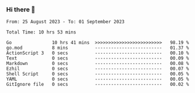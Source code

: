 ### Hi there 👋

<!--
**zhumeme/zhumeme** is a ✨ _special_ ✨ repository because its `README.md` (this file) appears on your GitHub profile.

Here are some ideas to get you started:

- 🔭 I’m currently working on ...
- 🌱 I’m currently learning ...
- 👯 I’m looking to collaborate on ...
- 🤔 I’m looking for help with ...
- 💬 Ask me about ...
- 📫 How to reach me: ...
- 😄 Pronouns: ...
- ⚡ Fun fact: ...
-->

<!--START_SECTION:waka-->

```all_time
From: 25 August 2023 - To: 01 September 2023

Total Time: 10 hrs 53 mins

Go               10 hrs 41 mins  >>>>>>>>>>>>>>>>>>>>>>>>>   98.19 %
go.mod           8 mins          -------------------------   01.37 %
ActionScript 3   0 secs          -------------------------   00.10 %
Text             0 secs          -------------------------   00.09 %
Markdown         0 secs          -------------------------   00.08 %
Ezhil            0 secs          -------------------------   00.07 %
Shell Script     0 secs          -------------------------   00.05 %
YAML             0 secs          -------------------------   00.05 %
GitIgnore file   0 secs          -------------------------   00.02 %
```

<!--END_SECTION:waka-->
